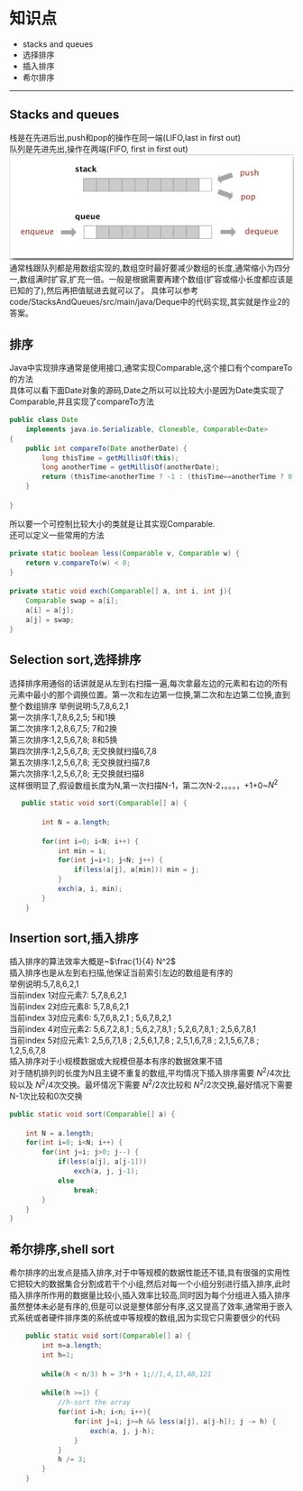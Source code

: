 # 知识点
- stacks and queues
- 选择排序
- 插入排序
- 希尔排序

- ---
## Stacks and queues
栈是在先进后出,push和pop的操作在同一端(LIFO,last in first out)  
队列是先进先出,操作在两端(FIFO, first in first out)
 ![](images/01.png)  
 通常栈跟队列都是用数组实现的,数组空时最好要减少数组的长度,通常缩小为四分一,数组满时扩容,扩充一倍。一般是根据需要再建个数组(扩容或缩小长度都应该是已知的了),然后再把值赋进去就可以了。
 具体可以参考code/StacksAndQueues/src/main/java/Deque中的代码实现,其实就是作业2的答案。
## 排序
Java中实现排序通常是使用接口,通常实现Comparable,这个接口有个compareTo的方法  
具体可以看下面Date对象的源码,Date之所以可以比较大小是因为Date类实现了Comparable,并且实现了compareTo方法

```java
public class Date
    implements java.io.Serializable, Cloneable, Comparable<Date>
{
    public int compareTo(Date anotherDate) {
        long thisTime = getMillisOf(this);
        long anotherTime = getMillisOf(anotherDate);
        return (thisTime<anotherTime ? -1 : (thisTime==anotherTime ? 0 : 1));
    }

}

```
所以要一个可控制比较大小的类就是让其实现Comparable.  
还可以定义一些常用的方法
```java
private static boolean less(Comparable v, Comparable w) {
    return v.compareTo(w) < 0;
}

private static void exch(Comparable[] a, int i, int j){
    Comparable swap = a[i];
    a[i] = a[j];
    a[j] = swap;
}

```
## Selection sort,选择排序
选择排序用通俗的话讲就是从左到右扫描一遍,每次拿最左边的元素和右边的所有元素中最小的那个调换位置。第一次和左边第一位换,第二次和左边第二位换,直到整个数组排序
举例说明:5,7,8,6,2,1  
第一次排序:1,7,8,6,2,5; 5和1换  
第二次排序:1,2,8,6,7,5; 7和2换  
第三次排序:1,2,5,6,7,8; 8和5换  
第四次排序:1,2,5,6,7,8; 无交换就扫描6,7,8  
第五次排序:1,2,5,6,7,8; 无交换就扫描7,8  
第六次排序:1,2,5,6,7,8; 无交换就扫描8  
这样很明显了,假设数组长度为N,第一次扫描N-1，第二次N-2，。。。，+1+0~$N^2$  
```java
   public static void sort(Comparable[] a) {

        int N = a.length;

        for(int i=0; i<N; i++) {
            int min = i;
            for(int j=i+1; j<N; j++) {
                if(less(a[j], a[min])) min = j;
            }
            exch(a, i, min);
        }
    }
```
## Insertion sort,插入排序  
插入排序的算法效率大概是~$\frac{1}{4} N^2$  
插入排序也是从左到右扫描,他保证当前索引左边的数组是有序的  
举例说明:5,7,8,6,2,1  
当前index 1对应元素7: 5,7,8,6,2,1  
当前index 2对应元素8: 5,7,8,6,2,1  
当前index 3对应元素6: 5,7,6,8,2,1 ; 5,6,7,8,2,1  
当前index 4对应元素2: 5,6,7,2,8,1 ; 5,6,2,7,8,1 ; 5,2,6,7,8,1 ; 2,5,6,7,8,1  
当前index 5对应元素1: 2,5,6,7,1,8 ; 2,5,6,1,7,8 ; 2,5,1,6,7,8 ; 2,1,5,6,7,8 ; 1,2,5,6,7,8  
插入排序对于小规模数据或大规模但基本有序的数据效果不错  
对于随机排列的长度为N且主键不重复的数组,平均情况下插入排序需要$~N^2/4$次比较以及$~N^2/4$次交换。最坏情况下需要$~N^2/2$次比较和$~N^2/2$次交换,最好情况下需要N-1次比较和0次交换
```java
public static void sort(Comparable[] a) {

    int N = a.length;
    for(int i=0; i<N; i++) {
        for(int j=i; j>0; j--) {
            if(less(a[j], a[j-1]))
                exch(a, j, j-1);
            else
                break;
        }
    }
}
```
## 希尔排序,shell sort  
希尔排序的出发点是插入排序,对于中等规模的数据性能还不错,具有很强的实用性  
它把较大的数据集合分割成若干个小组,然后对每一个小组分别进行插入排序,此时插入排序所作用的数据量比较小,插入效率比较高,同时因为每个分组进入插入排序虽然整体未必是有序的,但是可以说是整体部分有序,这又提高了效率,通常用于嵌入式系统或者硬件排序类的系统或中等规模的数组,因为实现它只需要很少的代码
```java
    public static void sort(Comparable[] a) {
        int n=a.length;
        int h=1;

        while(h < n/3) h = 3*h + 1;//1,4,13,40,121

        while(h >=1) {
            //h-sort the array
            for(int i=h; i<n; i++){
                for(int j=i; j>=h && less(a[j], a[j-h]); j -= h) {
                    exch(a, j, j-h);
                }
            }
            h /= 3;
        }
    }
```